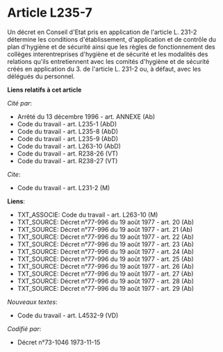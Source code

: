 # Article L235-7

Un décret en Conseil d'Etat pris en application de l'article L. 231-2 détermine les conditions d'établissement, d'application
et de contrôle du plan d'hygiène et de sécurité ainsi que les règles de fonctionnement des collèges interentreprises
d'hygiène et de sécurité et les modalités des relations qu'ils entretiennent avec les comités d'hygiène et de sécurité créés
en application du 3. de l'article L. 231-2 ou, à défaut, avec les délégués du personnel.

**Liens relatifs à cet article**

_Cité par_:

  - Arrêté du 13 décembre 1996 - art. ANNEXE (Ab)
  - Code du travail - art. L235-1 (AbD)
  - Code du travail - art. L235-8 (AbD)
  - Code du travail - art. L235-9 (AbD)
  - Code du travail - art. L263-10 (AbD)
  - Code du travail - art. R238-26 (VT)
  - Code du travail - art. R238-27 (VT)

_Cite_:

  - Code du travail - art. L231-2 (M)

**Liens**:

  - TXT_ASSOCIE: Code du travail - art. L263-10 (M)
  - TXT_SOURCE: Décret n°77-996 du 19 août 1977 - art. 20 (Ab)
  - TXT_SOURCE: Décret n°77-996 du 19 août 1977 - art. 21 (Ab)
  - TXT_SOURCE: Décret n°77-996 du 19 août 1977 - art. 22 (Ab)
  - TXT_SOURCE: Décret n°77-996 du 19 août 1977 - art. 23 (Ab)
  - TXT_SOURCE: Décret n°77-996 du 19 août 1977 - art. 24 (Ab)
  - TXT_SOURCE: Décret n°77-996 du 19 août 1977 - art. 25 (Ab)
  - TXT_SOURCE: Décret n°77-996 du 19 août 1977 - art. 26 (Ab)
  - TXT_SOURCE: Décret n°77-996 du 19 août 1977 - art. 27 (Ab)
  - TXT_SOURCE: Décret n°77-996 du 19 août 1977 - art. 28 (Ab)
  - TXT_SOURCE: Décret n°77-996 du 19 août 1977 - art. 29 (Ab)

_Nouveaux textes_:

  - Code du travail - art. L4532-9 (VD)

_Codifié par_:

  - Décret n°73-1046 1973-11-15
